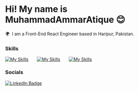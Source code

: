 Hi! My name is MuhammadAmmarAtique 😊
========================================================================================================================================

🌍  I am a Front-End React Engineer based in Haripur, Pakistan.
<br/>

### Skills

[![My Skills](https://skillicons.dev/icons?i=html,css)](https://skillicons.dev) &nbsp;&nbsp;&nbsp;&nbsp;&nbsp; [![My Skills](https://skillicons.dev/icons?i=js,react)](https://skillicons.dev) &nbsp;&nbsp;&nbsp;&nbsp;&nbsp; [![My Skills](https://skillicons.dev/icons?i=tailwind)](https://skillicons.dev)
<br/>

### Socials

<div id="badges">
  <a href="https://www.linkedin.com/in/muhammad-ammar-atique-0b409223a/">
    <img src="https://img.shields.io/badge/LinkedIn-blue?style=for-the-badge&logo=linkedin&logoColor=white" alt="LinkedIn Badge"/>
  </a>
</div>

